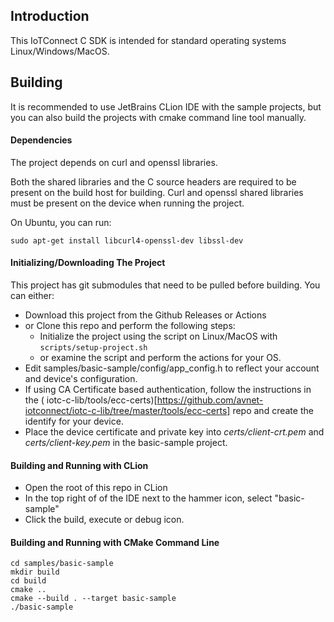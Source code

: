## Introduction

This IoTConnect C SDK is intended for standard operating systems Linux/Windows/MacOS.

## Building

It is recommended to use JetBrains CLion IDE with the sample projects, but you can also build the projects
with cmake command line tool manually.

#### Dependencies

The project depends on curl and openssl libraries.

Both the shared libraries and the C source headers are required to be present on the build host for building. 
Curl and openssl shared libraries must be present on the device when running the project. 

On Ubuntu, you can run: 

```shell script
sudo apt-get install libcurl4-openssl-dev libssl-dev
```

#### Initializing/Downloading The Project

This project has git submodules that need to be pulled before building. You can either:

* Download this project from the Github Releases or Actions
* or Clone this repo and perform the following steps: 
  * Initialize the project using the script on Linux/MacOS with ```scripts/setup-project.sh```
  * or examine the script and perform the actions for your OS.
* Edit samples/basic-sample/config/app_config.h to reflect your account and device's configuration.
* If using CA Certificate based authentication, follow the instructions in the 
( iotc-c-lib/tools/ecc-certs)[https://github.com/avnet-iotconnect/iotc-c-lib/tree/master/tools/ecc-certs] 
repo and create the identify for your device.
* Place the device certificate and private key into *certs/client-crt.pem* and *certs/client-key.pem* in the basic-sample project.

#### Building and Running with CLion

* Open the root of this repo in CLion
* In the top right of of the IDE next to the hammer icon, select "basic-sample"
* Click the build, execute or debug icon.

#### Building and Running with CMake Command Line

```shell script
cd samples/basic-sample
mkdir build
cd build
cmake ..
cmake --build . --target basic-sample
./basic-sample
```

